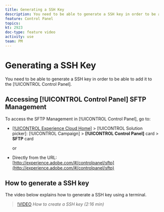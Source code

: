```yaml
---
title: Generating a SSH Key
description: You need to be able to generate a SSH key in order to be able to add it to the Adobe Campaign Control Panel. The video below explains how to generate a SSH key using a terminal.
feature: Control Panel
topics: 
kt: 2923
doc-type: feature video
activity: use
team: PM
---
```


# Generating a SSH Key

You need to be able to generate a SSH key in order to be able to add it to the [!UICONTROL Control Panel].

## Accessing [!UICONTROL Control Panel] SFTP Management

To access the SFTP Management in [!UICONTROL Control Panel], go to:

* [[!UICONTROL Experience Cloud Home]](https://experience.adobe.com/#/home) > [!UICONTROL Solution picker]: [!UICONTROL Campaign] > **[!UICONTROL Control Panel]** card > **SFTP** card
  
  or
* Directly from the URL: [http://experience.adobe.com/#/controlpanel/sftp](http://experience.adobe.com/#/controlpanel/sftp)

## How to generate a SSH key

The video below explains how to generate a SSH key using a terminal.

>[!VIDEO](https://video.tv.adobe.com/v/27259?quality=12)
*How to create a SSH key (2:16 min)*